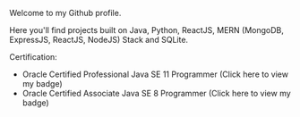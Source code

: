 Welcome to my Github profile.

Here you'll find projects built on Java, Python, ReactJS, MERN (MongoDB, ExpressJS, ReactJS, NodeJS) Stack and SQLite.

Certification:
- Oracle Certified Professional Java SE 11 Programmer (Click here to view my badge)
- Oracle Certified Associate Java SE 8 Programmer (Click here to view my badge)
